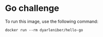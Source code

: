 # Go challenge

To run this image, use the following command:

```shell
docker run --rm dyarleniber/hello-go
```
